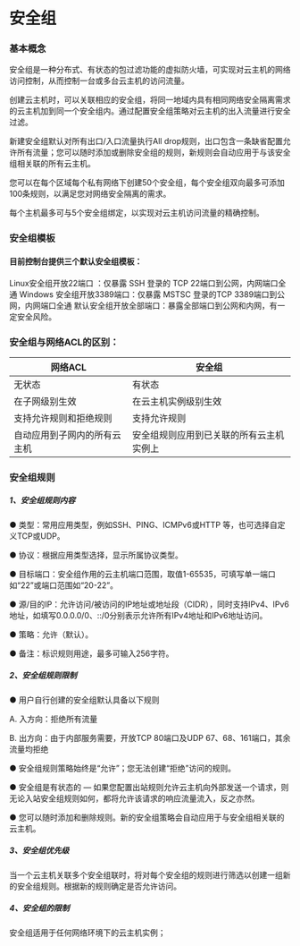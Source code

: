 # **安全组**

### **基本概念**

安全组是一种分布式、有状态的包过滤功能的虚拟防火墙，可实现对云主机的网络访问控制，从而控制一台或多台云主机的访问流量。

创建云主机时，可以关联相应的安全组，将同一地域内具有相同网络安全隔离需求的云主机加到同一个安全组内。通过配置安全组策略对云主机的出入流量进行安全过滤。

新建安全组默认对所有出口/入口流量执行All drop规则，出口包含一条缺省配置允许所有流量；您可以随时添加或删除安全组的规则，新规则会自动应用于与该安全组相关联的所有云主机。

您可以在每个区域每个私有网络下创建50个安全组，每个安全组双向最多可添加100条规则，以满足您对网络安全隔离的需求。

每个主机最多可与5个安全组绑定，以实现对云主机访问流量的精确控制。



### **安全组模板**

#### 目前控制台提供三个默认安全组模板：

Linux安全组开放22端口 ：仅暴露 SSH 登录的 TCP 22端口到公网，内网端口全通
Windows 安全组开放3389端口：仅暴露 MSTSC 登录的TCP 3389端口到公网，内网端口全通
默认安全组开放全部端口：暴露全部端口到公网和内网，有一定安全风险。



### 安全组与网络ACL的区别：

| 网络ACL                      | 安全组                                   |
| ---------------------------- | ---------------------------------------- |
| 无状态                       | 有状态                                   |
| 在子网级别生效               | 在云主机实例级别生效                     |
| 支持允许规则和拒绝规则       | 支持允许规则                             |
| 自动应用到子网内的所有云主机 | 安全组规则应用到已关联的所有云主机实例上 |



### **安全组规则**

##### 1、安全组规则内容

● 类型：常用应用类型，例如SSH、PING、ICMPv6或HTTP 等，也可选择自定义TCP或UDP。

● 协议：根据应用类型选择，显示所属协议类型。

● 目标端口：安全组作用的云主机端口范围，取值1-65535，可填写单一端口如“22”或端口范围如“20-22”。

● 源/目的IP：允许访问/被访问的IP地址或地址段（CIDR），同时支持IPv4、IPv6地址，如填写0.0.0.0/0、::/0分别表示允许所有IPv4地址和IPv6地址访问。

● 策略：允许（默认）。

● 备注：标识规则用途，最多可输入256字符。



##### 2、安全组规则限制

● 用户自行创建的安全组默认具备以下规则

   A. 入方向：拒绝所有流量

   B. 出方向：由于内部服务需要，开放TCP 80端口及UDP 67、68、161端口，其余流量均拒绝

● 安全组规则策略始终是“允许”；您无法创建“拒绝”访问的规则。

● 安全组是有状态的 — 如果您配置出站规则允许云主机向外部发送一个请求，则无论入站安全组规则如何，都将允许该请求的响应流量流入，反之亦然。

● 您可以随时添加和删除规则。新的安全组策略会自动应用于与安全组相关联的云主机。



##### 3、安全组优先级

当一个云主机关联多个安全组联时，将对每个安全组的规则进行筛选以创建一组新的安全组规则。根据新的规则确定是否允许访问。



##### 4、安全组的限制

安全组适用于任何网络环境下的云主机实例； 　　

